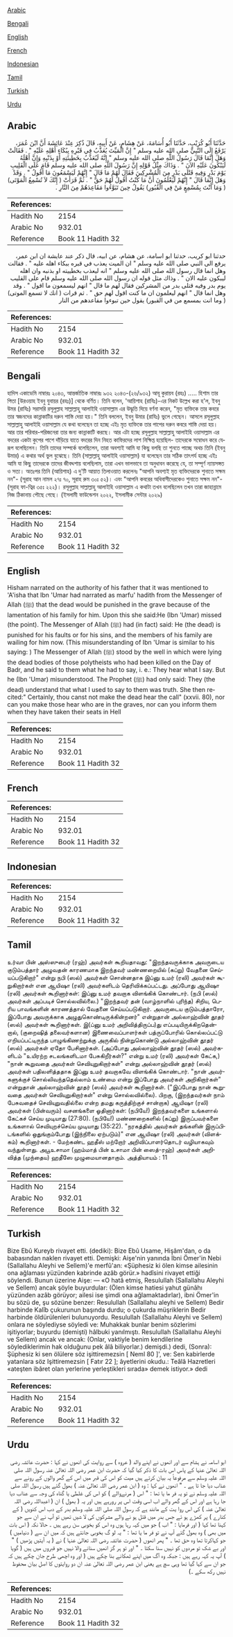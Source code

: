 [Arabic](#arabic)

[Bengali](#bengali)

[English](#english)

[French](#french)

[Indonesian](#indonesian)

[Tamil](#tamil)

[Turkish](#turkish)

[Urdu](#urdu)

## Arabic


<div dir="rtl" lang="ar" style={{fontSize:'larger',backgroundColor:'#f8f9fa',padding:20}}>
حَدَّثَنَا أَبُو كُرَيْبٍ، حَدَّثَنَا أَبُو أُسَامَةَ، عَنْ هِشَامٍ، عَنْ أَبِيهِ، قَالَ ذُكِرَ عِنْدَ عَائِشَةَ أَنَّ ابْنَ عُمَرَ، يَرْفَعُ إِلَى النَّبِيِّ صلى الله عليه وسلم ‏"‏ إِنَّ الْمَيِّتَ يُعَذَّبُ فِي قَبْرِهِ بِبُكَاءِ أَهْلِهِ عَلَيْهِ ‏"‏ ‏.‏ فَقَالَتْ وَهَلَ إِنَّمَا قَالَ رَسُولُ اللَّهِ صلى الله عليه وسلم ‏"‏ إِنَّهُ لَيُعَذَّبُ بِخَطِيئَتِهِ أَوْ بِذَنْبِهِ وَإِنَّ أَهْلَهُ لَيَبْكُونَ عَلَيْهِ الآنَ ‏"‏ ‏.‏ وَذَاكَ مِثْلُ قَوْلِهِ إِنَّ رَسُولَ اللَّهِ صلى الله عليه وسلم قَامَ عَلَى الْقَلِيبِ يَوْمَ بَدْرٍ وَفِيهِ قَتْلَى بَدْرٍ مِنَ الْمُشْرِكِينَ فَقَالَ لَهُمْ مَا قَالَ ‏"‏ إِنَّهُمْ لَيَسْمَعُونَ مَا أَقُولُ ‏"‏ ‏.‏ وَقَدْ وَهَلَ إِنَّمَا قَالَ ‏"‏ إِنَّهُمْ لَيَعْلَمُونَ أَنَّ مَا كُنْتُ أَقُولُ لَهُمْ حَقٌّ ‏"‏ ‏.‏ ثُمَّ قَرَأَتْ ‏(‏ إِنَّكَ لاَ تُسْمِعُ الْمَوْتَى‏)‏ ‏(‏ وَمَا أَنْتَ بِمُسْمِعٍ مَنْ فِي الْقُبُورِ‏)‏ يَقُولُ حِينَ تَبَوَّءُوا مَقَاعِدَهُمْ مِنَ النَّارِ ‏.‏
</div>
<div style={{backgroundColor:'#f8f9fa',padding:20, marginBottom: 10}}><table> <thead> <tr> <th>References:</th> <th></th> </tr> </thead> <tbody><tr><td>Hadith No</td><td>2154</td></tr><tr><td>Arabic No</td><td>932.01</td></tr><tr><td>Reference</td><td>Book 11 Hadith 32</td></tr></tbody></table></div>


<div dir="rtl" lang="ar" style={{fontSize:'larger',backgroundColor:'#f8f9fa',padding:20}}>
حدثنا ابو كريب، حدثنا ابو اسامة، عن هشام، عن ابيه، قال ذكر عند عايشة ان ابن عمر، يرفع الى النبي صلى الله عليه وسلم " ان الميت يعذب في قبره ببكاء اهله عليه " . فقالت وهل انما قال رسول الله صلى الله عليه وسلم " انه ليعذب بخطييته او بذنبه وان اهله ليبكون عليه الان " . وذاك مثل قوله ان رسول الله صلى الله عليه وسلم قام على القليب يوم بدر وفيه قتلى بدر من المشركين فقال لهم ما قال " انهم ليسمعون ما اقول " . وقد وهل انما قال " انهم ليعلمون ان ما كنت اقول لهم حق " . ثم قرات ( انك لا تسمع الموتى) ( وما انت بمسمع من في القبور) يقول حين تبوءوا مقاعدهم من النار
</div>
<div style={{backgroundColor:'#f8f9fa',padding:20, marginBottom: 10}}><table> <thead> <tr> <th>References:</th> <th></th> </tr> </thead> <tbody><tr><td>Hadith No</td><td>2154</td></tr><tr><td>Arabic No</td><td>932.01</td></tr><tr><td>Reference</td><td>Book 11 Hadith 32</td></tr></tbody></table></div>

## Bengali


<div dir="ltr" lang="bn" style={{fontSize:'larger',backgroundColor:'#f8f9fa',padding:20}}>
হাদিস একাডেমি নাম্বারঃ ২০৪৩, আন্তর্জাতিক নাম্বারঃ ৯৩২ ২০৪৩-(২৬/৯৩২) আবূ কুরায়ব (রহঃ) ..... হিশাম তার পিতা [উরওয়াহ ইবনু যুবায়র (রহঃ)] থেকে বর্ণিত। তিনি বলেন, 'আয়িশাহ (রাযিঃ)-এর নিকট উল্লেখ করা হ'ল, ইবনু উমর (রাযিঃ) সরাসরি রসূলুল্লাহ সাল্লাল্লাহু আলাইহি ওয়াসাল্লাম এর উদ্ধৃতি দিয়ে বর্ণনা করেন, "মৃত ব্যক্তিকে তার কবরে তার স্বজনদের কান্নাকাটির দরুন শাস্তি দেয়া হয়।" তিনি বললেন, ইবনু উমার (রাযিঃ) ভুলে গেছেন। আসলে রসূলুল্লাহ সাল্লাল্লাহু আলাইহি ওয়াসাল্লাম যে কথা বলেছেন তা হচ্ছে এইঃ মৃত ব্যক্তিকে তার পাপের দরুন কবরে শাস্তি দেয়া হয়। আর তার পরিবার-পরিজনেরা তার জন্য কান্নাকাটি করছে। আর এটা হচ্ছে রসূলুল্লাহ সাল্লাল্লাহু আলাইহি ওয়াসাল্লাম এর বদরের একটা কুপের পাশে দাঁড়িয়ে যাতে বদরের দিন নিহত কাফিরদের লাশ নিক্ষিপ্ত হয়েছিল- তাদেরকে সম্বোধন করে যেরূপ বলেছিলেন। তিনি তাদের সম্পর্কে বলেছিলেন, তারা অবশ্যই আমি যা কিছু বলছি তা শুনতে পাচ্ছে অথচ তিনি (ইবনু উমার) এ কথার অর্থ ভুল বুঝেছে। তিনি (সাল্লাল্লাহু আলাইহি ওয়াসাল্লাম) যা বলেছেন তার সঠিক তাৎপর্য হচ্ছে এইঃ আমি যা কিছু তাদেরকে তাদের জীবদ্দশায় বলেছিলাম, তারা এখন ভালভাবে তা অনুধাবন করেছে যে, তা সম্পূর্ণ ন্যায়সঙ্গত ও সত্য। অতঃপর তিনি (আয়িশাহ) এ দু'টি আয়াত তিলাওয়াত করলেনঃ "আপনি অবশ্যই মৃত ব্যক্তিদেরকে শুনাতে সক্ষম নন"- (সূরাহ আন নামল ২৭ঃ ৭০, সূরাহ রুম ৩০ঃ ৫২)। এবং "আপনি কবরের অধিবাসীদেরকেও শুনাতে সক্ষম নন"- (সূরাহ ফা-ত্বির ৩৫ঃ ২২২)। রসূলুল্লাহ সাল্লাল্লাহু আলাইহি ওয়াসাল্লাম এ কথাটা তখন বলেছিলেন তখন তারা জাহান্নামে নিজ ঠিকানায় পৌছে গেছে। (ইসলামী ফাউন্ডেশন ২০২২, ইসলামীক সেন্টার ২০২৯)
</div>
<div style={{backgroundColor:'#f8f9fa',padding:20, marginBottom: 10}}><table> <thead> <tr> <th>References:</th> <th></th> </tr> </thead> <tbody><tr><td>Hadith No</td><td>2154</td></tr><tr><td>Arabic No</td><td>932.01</td></tr><tr><td>Reference</td><td>Book 11 Hadith 32</td></tr></tbody></table></div>

## English


<div dir="ltr" lang="en" style={{fontSize:'larger',backgroundColor:'#f8f9fa',padding:20}}>
Hisham narrated on the authority of his father that it was mentioned to 'A'isha that Ibn 'Umar had narrated as marfu' hadith from the Messenger of Allah (ﷺ) that the dead would be punished in the grave because of the lamentation of his family for him. Upon this she said:He (Ibn 'Umar) missed (the point). The Messenger of Allah (ﷺ) had (in fact) said: He (the dead) is punished for his faults or for his sins, and the members of his family are wailing for him now. (This misunderstanding of Ibn 'Umar is similar to his saying: ) The Messenger of Allah (ﷺ) stood by the well in which were lying the dead bodies of those polytheists who had been killed on the Day of Badr, and he said to them what he had to say, i. e.: They hear what I say. But he (Ibn 'Umar) misunderstood. The Prophet (ﷺ) had only said: They (the dead) understand that what I used to say to them was truth. She then recited:" Certainly, thou canst not make the dead hear the call" (xxvii. 80), nor can you make those hear who are in the graves, nor can you inform them when they have taken their seats in Hell
</div>
<div style={{backgroundColor:'#f8f9fa',padding:20, marginBottom: 10}}><table> <thead> <tr> <th>References:</th> <th></th> </tr> </thead> <tbody><tr><td>Hadith No</td><td>2154</td></tr><tr><td>Arabic No</td><td>932.01</td></tr><tr><td>Reference</td><td>Book 11 Hadith 32</td></tr></tbody></table></div>

## French


<div dir="ltr" lang="fr" style={{fontSize:'larger',backgroundColor:'#f8f9fa',padding:20}}>

</div>
<div style={{backgroundColor:'#f8f9fa',padding:20, marginBottom: 10}}><table> <thead> <tr> <th>References:</th> <th></th> </tr> </thead> <tbody><tr><td>Hadith No</td><td>2154</td></tr><tr><td>Arabic No</td><td>932.01</td></tr><tr><td>Reference</td><td>Book 11 Hadith 32</td></tr></tbody></table></div>

## Indonesian


<div dir="ltr" lang="id" style={{fontSize:'larger',backgroundColor:'#f8f9fa',padding:20}}>

</div>
<div style={{backgroundColor:'#f8f9fa',padding:20, marginBottom: 10}}><table> <thead> <tr> <th>References:</th> <th></th> </tr> </thead> <tbody><tr><td>Hadith No</td><td>2154</td></tr><tr><td>Arabic No</td><td>932.01</td></tr><tr><td>Reference</td><td>Book 11 Hadith 32</td></tr></tbody></table></div>

## Tamil


<div dir="ltr" lang="ta" style={{fontSize:'larger',backgroundColor:'#f8f9fa',padding:20}}>
உர்வா பின் அஸ்ஸுபைர் (ரஹ்) அவர்கள் கூறியதாவது: "இறந்தவருக்காக அவருடைய குடும்பத்தார் அழுவதன் காரணமாக இறந்தவர் மண்ணறையில் (கப்று) வேதனை செய்யப்படுகிறார்" என்று நபி (ஸல்) அவர்கள் சொன்னதாக இப்னு உமர் (ரலி) அவர்கள் கூறுகிறார்கள் என ஆயிஷா (ரலி) அவர்களிடம் தெரிவிக்கப்பட்டது. அப்போது ஆயிஷா (ரலி) அவர்கள் கூறினார்கள்: இப்னு உமர் தவறாக விளங்கிக் கொண்டார். (நபி (ஸல்) அவர்கள் அப்படிச் சொல்லவில்லை.) "இறந்தவர் தன் (வாழ்நாளில் புரிந்த) சிறிய, பெரிய பாவங்களின் காரணத்தால் வேதனை செய்யப்படுகிறார். அவருடைய குடும்பத்தாரோ, இப்போது அவருக்காக அழுதுகொண்டிருக்கின்றனர்" என்றுதான் அல்லாஹ்வின் தூதர் (ஸல்) அவர்கள் கூறினார்கள். இ(ப்னு உமர் அறிவித்திருப்ப)து எப்படியிருக்கிறதென்றால், (குறைஷித் தலைவர்களான) இணைவைப்பாளர்கள் பத்ருப்போரில் கொல்லப்பட்டு எறியப்பட்டிருந்த பாழுங்கிணற்றுக்கு அருகில் நின்றுகொண்டு அல்லாஹ்வின் தூதர் (ஸல்) அவர்கள் ஏதோ பேசினார்கள். (அப்போது அல்லாஹ்வின் தூதர் (ஸல்) அவர்களிடம் "உயிரற்ற சடலங்களிடமா பேசுகிறீர்கள்?" என்று உமர் (ரலி) அவர்கள் கேட்க,) "நான் கூறுவதை அவர்கள் செவியுறுகிறார்கள்" என்று அல்லாஹ்வின் தூதர் (ஸல்) அவர்கள் பதிலளித்ததாக இப்னு உமர் தவறாகவே விளங்கிக் கொண்டார். "நான் அவர்களுக்குச் சொல்லிவந்ததெல்லாம் உண்மை என்று இப்போது அவர்கள் அறிகிறார்கள்" என்றுதான் அல்லாஹ்வின் தூதர் (ஸல்) அவர்கள் கூறினார்கள். ("இப்போது நான் கூறுவதை அவர்கள் செவியுறுகிறார்கள்" என்று சொல்லவில்லை). பிறகு, (இறந்தவர்கள் நாம் பேசுவதைச் செவியுறுவதில்லை என்ற தமது கருத்திற்குச் சான்றாக) ஆயிஷா (ரலி) அவர்கள் (பின்வரும்) வசனங்களை ஓதினார்கள்: (நபியே!) இறந்தவர்களை உங்களால் கேட்கச் செய்ய முடியாது (27:80). (நபியே!) மண்ணறைகளில் (கப்று) இருப்பவர்களை உங்களால் செவியுறச்செய்ய முடியாது (35:22). "நரகத்தில் அவர்கள் தங்களின் இருப்பிடங்களில் ஒதுங்கும்போது (இந்நிலை ஏற்படும்)" என ஆயிஷா (ரலி) அவர்கள் (விளக்கம்) கூறினார்கள். - மேற்கண்ட ஹதீஸ் மற்றோர் அறிவிப்பாளர்தொடர் வழியாகவும் வந்துள்ளது. அபூஉசாமா (ஹம்மாத் பின் உசாமா பின் ஸைத்-ரஹ்) அவர்கள் அறிவித்த (முந்தைய) ஹதீஸே முழுமையானதாகும். அத்தியாயம் : 11
</div>
<div style={{backgroundColor:'#f8f9fa',padding:20, marginBottom: 10}}><table> <thead> <tr> <th>References:</th> <th></th> </tr> </thead> <tbody><tr><td>Hadith No</td><td>2154</td></tr><tr><td>Arabic No</td><td>932.01</td></tr><tr><td>Reference</td><td>Book 11 Hadith 32</td></tr></tbody></table></div>

## Turkish


<div dir="ltr" lang="tr" style={{fontSize:'larger',backgroundColor:'#f8f9fa',padding:20}}>
Bize Ebû Kureyb rivayet etti. (dediki): Bize Ebû Usame, Hişâm'dan, o da babasından naklen rivayet etti. Demişki: Aişe'nin yanında İbni Ömer'in Nebi (Sallallahu Aleyhi ve Sellem)'e merfû'an: «Şüphesiz ki ölen kimse ailesinin ona ağlaması yüzünden kabrinde azâb görür.» hadîsini rivayet ettiği söylendi. Bunun üzerine Aişe: — «O hatâ etmiş, Resulullah (Sallallahu Aleyhi ve Sellem) ancak şöyle buyurdular: (Ölen kimse hatiesi yahut günâhı yüzünden azâb görüyor; ailesi ise şimdi ona ağlamaktadırlar), ibni Ömer'in bu sözü de, şu sözüne benzer: Resulullah (Sallallahu aleyhi ve Sellem) Bedir harbinde Kalîb çukurunun başında durdu; o çukurda müşriklerin Bedir harbinde öldürülenleri bulunuyordu. Resulullah (Sallallahu Aleyhi ve Sellem) onlara ne söylediyse söyledi ve: Muhakkak bunlar benim sözlerimi işitiyorlar; buyurdu (demişti) hâlbuki yanılmıştı. Resulullah (Sallallahu Aleyhi ve Sellem) ancak ve ancak: (Onlar, vaktiyle benim kendilerine söylediklerimin hak olduğunu pek âlâ biliyorlar.) demişdi.) dedi, (Sonra): Şüphesiz ki sen ölülere söz işittiremezsin [ Neml 80 ]', ve: Sen kabirlerde yatanlara söz Işittiremezsin [ Fatır 22 ]; âyetlerini okudu.: Teâlâ Hazretleri «ateşten ibâret olan yerlerine yerleştikleri sırada» demek istiyor.» dedi
</div>
<div style={{backgroundColor:'#f8f9fa',padding:20, marginBottom: 10}}><table> <thead> <tr> <th>References:</th> <th></th> </tr> </thead> <tbody><tr><td>Hadith No</td><td>2154</td></tr><tr><td>Arabic No</td><td>932.01</td></tr><tr><td>Reference</td><td>Book 11 Hadith 32</td></tr></tbody></table></div>

## Urdu


<div dir="rtl" lang="ur" style={{fontSize:'larger',backgroundColor:'#f8f9fa',padding:20}}>
ابو اسامہ نے ہشام سے اور انھوں نے اپنے والد ( عروہ ) سے روایت کی انھوں نے کہا : حضرت عائشہ رضی اللہ تعالیٰ عنہا کے پاس اس بات کا ذکر کیا گیا کہ حضرت ابن عمر رضی اللہ تعالیٰ عنہ رسول اللہ صلی اللہ علیہ وسلم سے مرفوعاً یہ بیان کرتے ہیں میت کو اس کی قبر میں اس کے گھر والوں کے رونے سے عذاب دیا جا تا ہے ۔ " انھوں نے کہا : وہ ( ابن عمر رضی اللہ تعالیٰ عنہ ) بھول گئے ہیں رسول اللہ صلی اللہ علیہ وسلم نے تو یہ فر ما یا تھا : " اس ( مرنےوالے ) کو اس کی غلطی یا گناہ کی وجہ سے عذاب دیا جا رہا ہے اور اس کے گھر والے اب اسی وقت اس پر رورہے ہیں اور یہ ( بھول ) ان ( اعبداللہ رضی اللہ تعالیٰ عنہ ) کی اس روا یت کے مانند ہے کہ رسول اللہ صلی اللہ علیہ وسلم بدر کے دب اس کنویں ( کے کنارے ) پر کھڑے ہو ئے جس بدر میں قتل ہو نے والے مشرکوں کی لا شیں تھیں تو آپ نے ان سے جو کہنا تھا کہا ( اور فرمایا : " اب ) جو میں کہہ رہا ہوں وہ اس کو بخوبی سن رہے ہیں ۔ حالا نکہ ( اس بات میں بھی ) وہ بھول گئے آپ نے تو فر ما یا تھا : " یہ لو گ بخوبی جانتے ہیں کہ میں ان سے ( دنیامیں ) جو کہاکرتا تھا وہ حق تھا ۔ " پھر انھوں ( حضرت عائشہ رضی اللہ تعالیٰ عنہا ) نے ( یہ آیتیں پڑھیں ) " اور بے شک تو مردوں کو نہیں سنا سکتا ۔ " اور تو ہر گز انھیں سنانے والا نہیں جو قبروں میں ہیں ( گویا ) آپ یہ کہہ رہے ہیں : جبکہ وہ آگ میں اپنے ٹھکانے بنا چکے ہیں ( اور وہ اچھی طرح جان چکے ہیں کہ جو ان سے کہا گیا تھا وہی سچ ہے یعنی ابن عمر رضی اللہ تعالیٰ عنہ ان دو روایتوں کا اصل بیان محفوظ نہیں رکھ سکے ۔)
</div>
<div style={{backgroundColor:'#f8f9fa',padding:20, marginBottom: 10}}><table> <thead> <tr> <th>References:</th> <th></th> </tr> </thead> <tbody><tr><td>Hadith No</td><td>2154</td></tr><tr><td>Arabic No</td><td>932.01</td></tr><tr><td>Reference</td><td>Book 11 Hadith 32</td></tr></tbody></table></div>